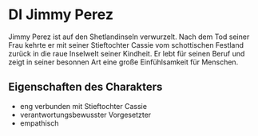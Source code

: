 # DI Jimmy Perez

Jimmy Perez ist auf den Shetlandinseln verwurzelt. Nach dem Tod seiner Frau kehrte er mit seiner Stieftochter Cassie vom schottischen Festland zurück in die raue Inselwelt seiner Kindheit. Er lebt für seinen Beruf und zeigt in seiner besonnen Art eine große Einfühlsamkeit für Menschen.

## Eigenschaften des Charakters

* eng verbunden mit Stieftochter Cassie
* verantwortungsbewusster Vorgesetzter
* empathisch
